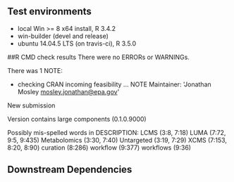 ## Test environments
* local Win >= 8 x64 install, R 3.4.2
* win-builder (devel and release)
* ubuntu 14.04.5 LTS (on travis-ci), R 3.5.0

##R CMD check results
There were no ERRORs or WARNINGs.

There was 1 NOTE:
* checking CRAN incoming feasibility ... NOTE
Maintainer: 'Jonathan Mosley <mosley.jonathan@epa.gov>'

New submission

Version contains large components (0.1.0.9000)

Possibly mis-spelled words in DESCRIPTION:
  LCMS (3:8, 7:18)
  LUMA (7:72, 9:5, 9:435)
  Metabolomics (3:30, 7:40)
  Untargeted (3:19, 7:29)
  XCMS (7:153, 8:20, 8:90)
  curation (8:286)
  workflow (9:377)
  workflows (9:36)

## Downstream Dependencies
